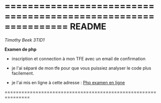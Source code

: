 =============================================================== 
		   			  		README
=============================================================== 

<i>Timothy Beek 3TID1</i>


<b>Examen de php</b>

* inscription et connection à mon TFE avec un email de confirmation

* je l'ai séparé de mon tfe pour que vous puissiez analyser le code plus facilement.

* je l'ai mis en ligne à cette adresse :  <a href="http://timixi.be/phpExamen/">Php examen en ligne</a>


=============================================================== 



